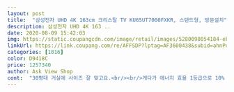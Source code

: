 ```yaml
---
layout: post 
title:  "삼성전자 UHD 4K 163cm 크리스탈 TV KU65UT7000FXKR, 스탠드형, 방문설치" 
description: 삼성전자 UHD 4K 163 ..
date: 2020-08-09 15:42:03 
img: https://static.coupangcdn.com/image/retail/images/5280098054184-ebe6a6e7-e40b-46a7-b8d9-156bda781243.jpg 
linkUrl: https://link.coupang.com/re/AFFSDP?lptag=AF3600438&subid=ahnPublicAsk&pageKey=1574455520&itemId=2692217304&vendorItemId=70682662213&traceid=V0-113-ec3644ab0f25c7f3 
categories: [1016] 
color: D9418C 
price: 1257340 
author: Ask View Shop 
cont:  "30평대 거실에 사이즈 잘 맞고요.<br/><br/>게다가 에너지 효율 1등급으로 10% 환급까지 받도록 신청까지 해놓고 기다리는 중입니다<br/>구입일 2020.<br/>07.<br/>29<br/>디자인 역시<br/>믿고 쓰는 삼성tv 더군다나 이 크기, 이 퀄리티에 이정도 가격이면 진짜 대만족.<br/>.<br/> 현재 유용하게 쓰고있습니다<br/>설치 2020.<br/>08.<br/>01<br/>설치 후 지금까지 1000% 만족하며 보고 있습니다<br/>스마트 티비라서 미러링 기능이 되니 이 또한 신세계입니다<br/>온 가족에게 또 다른 즐거움을 준 샘썽입니다 ㅎㅎ<br/>장바구니에 담아 놓고 눈팅만하다가 삼성 가전 특가 행사로 옴총 좋은 가격으로 구입했습니다<br/>화질 또한 크리스탈 프로세서가 한 몫을 단단히 합니다<br/>화질도 이 정도면 괜찮아요.<br/><br/>" 
---
```

